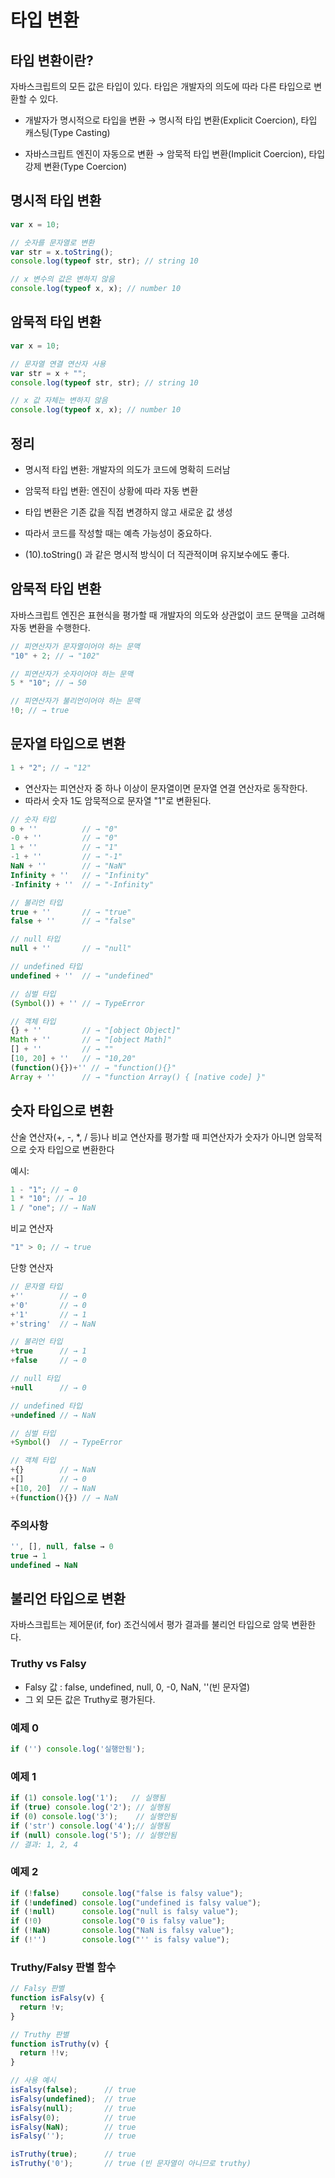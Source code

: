 # 타입 변환

## 타입 변환이란?

자바스크립트의 모든 값은 타입이 있다. 타입은 개발자의 의도에 따라 다른 타입으로 변환할 수 있다.

- 개발자가 명시적으로 타입을 변환 → 명시적 타입 변환(Explicit Coercion), 타입 캐스팅(Type Casting)

- 자바스크립트 엔진이 자동으로 변환 → 암묵적 타입 변환(Implicit Coercion), 타입 강제 변환(Type Coercion)

## 명시적 타입 변환

```js
var x = 10;

// 숫자를 문자열로 변환
var str = x.toString();
console.log(typeof str, str); // string 10

// x 변수의 값은 변하지 않음
console.log(typeof x, x); // number 10
```

## 암묵적 타입 변환

```js
var x = 10;

// 문자열 연결 연산자 사용
var str = x + "";
console.log(typeof str, str); // string 10

// x 값 자체는 변하지 않음
console.log(typeof x, x); // number 10
```

## 정리

- 명시적 타입 변환: 개발자의 의도가 코드에 명확히 드러남
- 암묵적 타입 변환: 엔진이 상황에 따라 자동 변환
- 타입 변환은 기존 값을 직접 변경하지 않고 새로운 값 생성
- 따라서 코드를 작성할 때는 예측 가능성이 중요하다.

- (10).toString() 과 같은 명시적 방식이 더 직관적이며 유지보수에도 좋다.

## 암묵적 타입 변환

자바스크립트 엔진은 표현식을 평가할 때 개발자의 의도와 상관없이 코드 문맥을 고려해 자동 변환을 수행한다.

```js
// 피연산자가 문자열이어야 하는 문맥
"10" + 2; // → "102"

// 피연산자가 숫자이어야 하는 문맥
5 * "10"; // → 50

// 피연산자가 불리언이어야 하는 문맥
!0; // → true
```

## 문자열 타입으로 변환

```js
1 + "2"; // → "12"
```

- 연산자는 피연산자 중 하나 이상이 문자열이면 문자열 연결 연산자로 동작한다.
- 따라서 숫자 1도 암묵적으로 문자열 "1"로 변환된다.

```js
// 숫자 타입
0 + ''          // → "0"
-0 + ''         // → "0"
1 + ''          // → "1"
-1 + ''         // → "-1"
NaN + ''        // → "NaN"
Infinity + ''   // → "Infinity"
-Infinity + ''  // → "-Infinity"

// 불리언 타입
true + ''       // → "true"
false + ''      // → "false"

// null 타입
null + ''       // → "null"

// undefined 타입
undefined + ''  // → "undefined"

// 심벌 타입
(Symbol()) + '' // → TypeError

// 객체 타입
{} + ''         // → "[object Object]"
Math + ''       // → "[object Math]"
[] + ''         // → ""
[10, 20] + ''   // → "10,20"
(function(){})+'' // → "function(){}"
Array + ''      // → "function Array() { [native code] }"
```

## 숫자 타입으로 변환

산술 연산자(+, -, \*, / 등)나 비교 연산자를 평가할 때 피연산자가 숫자가 아니면 암묵적으로 숫자 타입으로 변환한다

예시:

```js
1 - "1"; // → 0
1 * "10"; // → 10
1 / "one"; // → NaN
```

비교 연산자

```js
"1" > 0; // → true
```

단항 연산자

```js
// 문자열 타입
+''        // → 0
+'0'       // → 0
+'1'       // → 1
+'string'  // → NaN

// 불리언 타입
+true      // → 1
+false     // → 0

// null 타입
+null      // → 0

// undefined 타입
+undefined // → NaN

// 심벌 타입
+Symbol()  // → TypeError

// 객체 타입
+{}        // → NaN
+[]        // → 0
+[10, 20]  // → NaN
+(function(){}) // → NaN
```

### 주의사항

```js
'', [], null, false → 0
true → 1
undefined → NaN
```

## 불리언 타입으로 변환

자바스크립트는 제어문(if, for) 조건식에서 평가 결과를 불리언 타입으로 암묵 변환한다.

### Truthy vs Falsy
- Falsy 값 : false, undefined, null, 0, -0, NaN, ''(빈 문자열)
- 그 외 모든 값은 Truthy로 평가된다.

### 예제 0
```js
if ('') console.log('실행안됨');
```
### 예제 1
```js
if (1) console.log('1');   // 실행됨
if (true) console.log('2'); // 실행됨
if (0) console.log('3');    // 실행안됨
if ('str') console.log('4');// 실행됨
if (null) console.log('5'); // 실행안됨
// 결과: 1, 2, 4
```
### 예제 2
```js
if (!false)     console.log("false is falsy value");
if (!undefined) console.log("undefined is falsy value");
if (!null)      console.log("null is falsy value");
if (!0)         console.log("0 is falsy value");
if (!NaN)       console.log("NaN is falsy value");
if (!'')        console.log("'' is falsy value");
```
### Truthy/Falsy 판별 함수
```js
// Falsy 판별
function isFalsy(v) {
  return !v;
}

// Truthy 판별
function isTruthy(v) {
  return !!v;
}

// 사용 예시
isFalsy(false);      // true
isFalsy(undefined);  // true
isFalsy(null);       // true
isFalsy(0);          // true
isFalsy(NaN);        // true
isFalsy('');         // true

isTruthy(true);      // true
isTruthy('0');       // true (빈 문자열이 아니므로 truthy)
```

